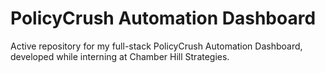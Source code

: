 # PolicyCrush Automation Dashboard

Active repository for my full-stack PolicyCrush Automation Dashboard, developed while interning at Chamber Hill Strategies.

